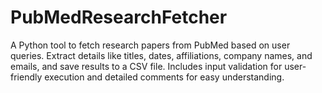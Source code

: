 # PubMedResearchFetcher
A Python tool to fetch research papers from PubMed based on user queries. Extract details like titles, dates, affiliations, company names, and emails, and save results to a CSV file. Includes input validation for user-friendly execution and detailed comments for easy understanding.
